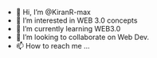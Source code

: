 - 👋 Hi, I’m @KiranR-max
- 👀 I’m interested in WEB 3.0 concepts
- 🌱 I’m currently learning WEB3.0
- 💞️ I’m looking to collaborate on Web Dev.
- 📫 How to reach me ...

<!---
KiranR-max/KiranR-max is a ✨ special ✨ repository because its `README.md` (this file) appears on your GitHub profile.
You can click the Preview link to take a look at your changes.
--->
